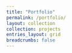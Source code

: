 ```yaml
---
title: "Portfolio"
permalink: /portfolio/
layout: collection
collection: projects
entries_layout: grid
breadcrumbs: false
---
```

